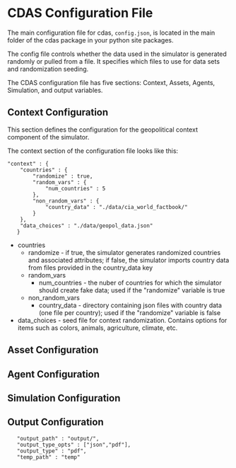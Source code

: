 # CDAS Configuration File

The main configuration file for cdas, ```config.json```, is located in the main folder of the cdas package in your python site packages. 

The config file controls whether the data used in the simulator is generated randomly or pulled from a file. It specifies which files to use for data sets and randomization seeding. 

The CDAS configuration file has five sections: Context, Assets, Agents, Simulation, and output variables. 

## Context Configuration

This section defines the configuration for the geopolitical context component of the simulator.

The context section of the configuration file looks like this:

```
"context" : {
    "countries" : {
        "randomize" : true,
        "random_vars" : {
            "num_countries" : 5
        },
        "non_random_vars" : {
            "country_data" : "./data/cia_world_factbook/"
        }
    },
    "data_choices" : "./data/geopol_data.json"
   }
```

- countries
    - randomize - if true, the simulator generates randomized countries and associated attributes; if false, the simulator imports country data from files provided in the country_data key
    - random_vars
        - num_countries - the nuber of countries for which the simulator should create fake data; used if the "randomize" variable is true
    - non_random_vars
        - country_data - directory containing json files with country data (one file per country); used if the "randomize" variable is false
- data_choices - seed file for context randomization. Contains options for items such as colors, animals, agriculture, climate, etc.

## Asset Configuration
<TODO>

## Agent Configuration
<TODO>

## Simulation Configuration
<TODO>

## Output Configuration
<TODO>

```
   "output_path" : "output/",
   "output_type_opts" : ["json","pdf"],
   "output_type" : "pdf",
   "temp_path" : "temp"
```